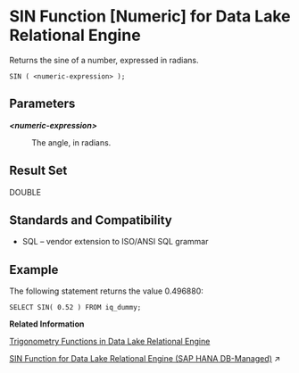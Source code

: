 <!-- loioa57fd70a84f21015a70cd54791443340 -->

# SIN Function \[Numeric\] for Data Lake Relational Engine

Returns the sine of a number, expressed in radians.



```
SIN ( <numeric-expression> );
```



<a name="loioa57fd70a84f21015a70cd54791443340__SIN_parm1"/>

## Parameters


<dl>
<dt><b>

*<numeric-expression\>*

</b></dt>
<dd>

The angle, in radians.



</dd>
</dl>



<a name="loioa57fd70a84f21015a70cd54791443340__SIN_returns1"/>

## Result Set

DOUBLE



<a name="loioa57fd70a84f21015a70cd54791443340__SIN_standards1"/>

## Standards and Compatibility

-   SQL – vendor extension to ISO/ANSI SQL grammar



<a name="loioa57fd70a84f21015a70cd54791443340__SIN_example1"/>

## Example

The following statement returns the value 0.496880:

```
SELECT SIN( 0.52 ) FROM iq_dummy;
```

**Related Information**  


[Trigonometry Functions in Data Lake Relational Engine](trigonometry-functions-in-data-lake-relational-engine-caafd14.md "Some numeric functions return trigonometric information.")

[SIN Function for Data Lake Relational Engine (SAP HANA DB-Managed)](https://help.sap.com/viewer/a898e08b84f21015969fa437e89860c8/2023_4_QRC/en-US/41f4aed677bc4981bfab2a667390fe1a.html "Returns the sine of a number, expressed in radians.") :arrow_upper_right:

